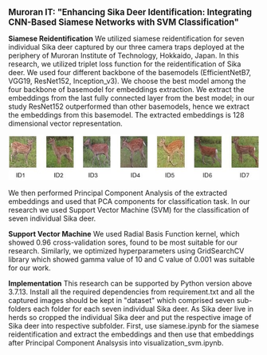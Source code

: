 <span style = "font-size:larger;">__Muroran IT: "Enhancing Sika Deer Identification: Integrating CNN-Based Siamese Networks with SVM Classification"__</span>

**Siamese Reidentification**
We utilized siamese reidentification for seven individual Sika deer captured by our three camera traps deployed at the periphery of Muroran Institute of Technology, Hokkaido, Japan. In this research, we utilized triplet loss function for the reidentification of Sika deer. We used four different backbone of the basemodels (EfficientNetB7, VGG19, ResNet152, Inception\_v3). We choose the best model among the four backbone of basemodel for embeddings extraction.  We extract the embeddings from the last fully connected layer from the best model; in our study ResNet152 outperformed than other basemodels, hence we extract the embeddings from this basemodel. The extracted embeddings is 128 dimensional vector representation.

<p float= "left">
    <img src = "images/sika_deer_individual.jpg" width = "800"/>
</p>    

We then performed Principal Component Analysis of the extracted embeddings and used that PCA components for classification task. In our research we used Support Vector Machine (SVM) for the classification of seven individual Sika deer.


**Support Vector Machine**
We used Radial Basis Function kernel, which showed 0.96 cross-validation sores, found to be most suitable for our research. Similarly, we optimized hyperparameters using GridSearchCV library which showed gamma value of 10 and C value of 0.001 was suitable for our work. 


**Implementation**
This research can be supported by Python version above 3.7.13. Install all the required dependencies from requirement.txt and all the captured images should be kept in "dataset" which comprised seven sub-folders each folder for each seven individual Sika deer. As Sika deer live in herds so cropped the individual Sika deer and put the respective image of Sika deer into respective subfolder. 
First, use siamese.ipynb for the siamese reidentification and extract the embeddings and then use that embeddings after Principal Component Analsysis into visualization_svm.ipynb. 
